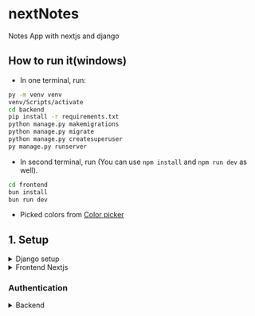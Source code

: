 # nextNotes
Notes App with nextjs and django

## How to run it(windows)

- In one terminal, run:
```sh
py -m venv venv
venv/Scripts/activate
cd backend
pip install -r requirements.txt
python manage.py makemigrations
python manage.py migrate
python manage.py createsuperuser
py manage.py runserver
```

- In second terminal, run (You can use `npm install` and `npm run dev` as well).
```sh
cd frontend
bun install
bun run dev
```

- Picked colors from [Color picker](https://imagecolorpicker.com/)

## 1. Setup

<details>
<summary>
Django setup
</summary>

### 1. Bootstraping my Django project

Based on [First django app](https://docs.djangoproject.com/en/5.2/intro/tutorial01/)

```sh
mkdir nextnotes
cd nextnotes
# Create virtual environment
python -m venv venv
venv\Scripts\activate

# Install Django and dependencies
pip install django djangorestframework django-cors-headers

django-admin startproject backend
cd backend
py manage.py startapp notes
```

### 2. Cheking app
<details>
<summary>
Intial view
</summary>

Modified `notes/views.py`

```py
from django.http import HttpResponse


def index(request):
    return HttpResponse("Notes App")
```
</details>

<details>
<summary>
Initals urls
</summary>

Define a URLconf for the polls app, create a file `notes/urls.py `

```py
from django.urls import path
from . import views

urlpatterns = [
    path("", views.index, name="index"),
]
```
</details>
<details>
<summary>
Configure the root URLconf
</summary>

To include the URLconf defined in `notes.urls`

```py
from django.contrib import admin
from django.urls import include, path

urlpatterns = [
    path("notes/", include("notes.urls")),
    path("admin/", admin.site.urls),
]
```

Now `http://localhost:8000/notes/` displays "Notes App" in browser

</details>

<details>
<summary>
Database
</summary>

Create a tables in the database. The `migrate` command looks at the `INSTALLED_APPS` setting and creates any necessary database tables according to the database settings in the `mysite/settings.py` file and the database migrations shipped with the app
```sh
py manage.py migrate
```

<details>
<summary>
Models
</summary>

```
Database Models
a. USER
i. user_id – uuid
ii. user_name – varchar
iii. user_email – varchar 
iv. password – varchar
v. last_update – date
vi. create_on – date

b. NOTES
i. note_id – uuid
ii. note_title – varchar
iii. note_content – varchar 
iv. last_update – date
v. created_on – date
```

For unique user_id, i used [uuid](https://docs.djangoproject.com/en/5.2/ref/models/fields/#uuidfield) (stores in a uuid datatype, otherwise in a char(32))

Modify `notes/models.py` accordingly.
```py
from django.db import models
import uuid

# Create your models here.
class User(models.Model):
    user_id = models.UUIDField(primary_key=True, default=uuid.uuid4, editable=False)
    user_name = models.CharField(max_length=255)
    # other fields

    def __str__(self):
      return self.user_name
```

```py
    def __str__(self):
      return self.user_name
```
- Defines how Python (and Django) will represent the object as a string
- print the object or see it in the Django admin, shell, or queryset results, it shows the note’s title: `note_title` instead of `Note object`
- Always implement `__str__` on the models so Django admin, logs, and debugging are easier. Typically, returns a field that uniquely identifies the object (like username for User, title for Note).
</details>

<details>
<summary>
why not use less max_length=31?
</summary>
I wanted to use `maxlength=31`, but then i searched, 
Does lowering max_length optimize storage?

Short answer: Yes, but only slightly — and usually not enough to matter unless you have millions of rows.

How storage works for VARCHAR(N) / CharField(max_length=N)
PostgreSQL / MySQL / SQLite (common Django backends):

- VARCHAR(N) does not reserve N bytes.
- It only stores the actual string length + 1–4 bytes overhead (depending on DB).
- Example:
"abc" in a VARCHAR(255) → uses 3 bytes for the text + 1 byte for length info.
"abc" in a VARCHAR(31) → uses the exact same amount.
- the storage used is proportional to actual string length, not max_length.
- When max_length does matter: Validation: Django and the DB reject longer input automatically.
- Indexing: Shorter max_length can make indexes slightly smaller. E.g. indexing a VARCHAR(31) vs VARCHAR(255) saves some space because the index pages are smaller.
- Portability: Some older DBs (or MySQL with certain encodings) had indexing restrictions like "can only index first 191 chars in UTF8". Smaller lengths avoid those issues.
</details>

<details>
<summary>
Activating Models
</summary>

To include the app in our project, add a reference to its configuration class in the `INSTALLED_APPS` setting. The NotesConfig class is in the polls/apps.py file, so its dotted path is 'notes.apps.NotesConfig'. Edit the `backend/settings.py` file and the path to the `INSTALLED_APPS` setting.

```py
# backend/settings.py

INSTALLED_APPS = [
    # others
    'notes.apps.NotesConfig',
]
```

Now Django knows to include the `notes` app. Now run:

```sh
py manage.py makemigrations notes
```

By running `makemigrations`, Django knows that we’ve made some changes to your models/database schema(or created a new one).

returns
```sh
Migrations for 'notes':
  notes\migrations\0001_initial.py
    + Create model Notes
    + Create model User
```
`sqlmigrate` command takes migration names and returns their SQL:
```sh
py manage.py sqlmigrate notes 0001
```

Gives:
```sql
BEGIN;
--
-- Create model Notes
--
CREATE TABLE "notes_notes" ("note_id" char(32) NOT NULL PRIMARY KEY, "note_title" varchar(255) NOT NULL, "note_content" text NOT NULL, "last_update" datetime NOT NULL, "created_on" datetime NOT NULL);
--
-- Create model User
--
CREATE TABLE "notes_user" ("user_id" char(32) NOT NULL PRIMARY KEY, "user_name" varchar(255) NOT NULL, "user_email" varchar(254) NOT NULL UNIQUE, "password" varchar(255) NOT NULL, "last_update" datetime NOT NULL, "created_on" datetime NOT NULL);
COMMIT;
```

</details>

<details>
<summary>
Migrations
</summary>

- To checks for any problems in the project without making migrations or touching the database.
, run 
```sh
py manage.py check
```

- To take all the migrations that haven’t been applied (tracked using database called django_migrations) and run them against the database - synchronizing the changes made to the models with the schema in the database, run migrate again to create those model tables in the database:
```sh
py manage.py migrate
```

- Run `python manage.py makemigrations` to create migrations for those changes
- Run `python manage.py migrate` to apply those changes to the database.

</details>
</details>

### 3. Checking admin

<details>
<summary> 
Admin User
</summary>

- Creating a `admin user` with a username,  prompt for an email address and a password, referenced from [Creating an admin user](https://docs.djangoproject.com/en/5.2/intro/tutorial02/#creating-an-admin-user)
```sh
py manage.py createsuperuser
```
</details>

<details>
<summary>
Make the app modifiable from admin
</summary>

- In admin panel, The editable content: `groups and users` are provided by `django.contrib.auth`. 
- To tell the admin that `Notes` has an admin interface, modify the `notes/admin.py` file,

```py
from django.contrib import admin
from .models import User, Notes

admin.site.register(User)
admin.site.register(Notes)
```

</details>

### 4. Creating APIs
Install Django rest framework and build out our api with

```sh
pip install djangorestframework django-cors-headers
```

<details>
<summary>
Serializer
</summary>

- Creating a serializer for the model,which will handle converting the model instance to and from JSON. 
- Create `notes/serializers.py` file

```py
from rest_framework import serializers
from .models import Notes

class NoteSerializer(serializers.ModelSerializer):
    class Meta:
        model = Notes
        fields = '__all__'
```

</details>

<details>
<summary>
CRUD functionality with APIs
</summary>

Use `notes/views.py` and create `notes/utils.py` (utility functions, separated into modules to keep the code organized and reusable), Added mock data through `admin` panel to test.
`note_id = 26a539e1-ee17-40fb-a7b7-8569010998bc`

Was stuck here why my api wasn't being read, so took help of ai to understand how to do requests similar to curl in windows.

```sh
Invoke-RestMethod -Uri "http://localhost:8000/api/notes/" -Method GET

note_id      : 26a539e1-ee17-40fb-a7b7-8569010998bc
note_title   : FIrst Note
note_content : Some Content
last_update  : 2025-08-21T19:44:38.822578Z
created_on   : 2025-08-21T19:44:38.822578Z
```

</details>
</details>

<details>
<summary>
Frontend Nextjs
</summary>

```sh
bunx create-next-app@latest

√ What is your project named? ... frontend
√ Would you like to use TypeScript? ... No / Yes
√ Which linter would you like to use? » ESLint
√ Would you like to use Tailwind CSS? ... No / Yes
√ Would you like your code inside a `src/` directory? ... No / Yes
√ Would you like to use App Router? (recommended) ... No / Yes
√ Would you like to use Turbopack? (recommended) ... No / Yes
√ Would you like to customize the import alias (`@/*` by default)? ... No / Yes
Creating a new Next.js app in D:\Projects\nextNotes\frontend.
```

Install dependencies as per required:
```sh
bun add axios @reduxjs/toolkit react-redux
```

<details>
<summary>
API functionalities
</summary>

Create `frontend/lib/api.js`, provide backend URL, add CRUD functionality
- getAllNotes
- getNote
- createNote
- updateNote
- deleteNote
</details>

<details>
<summary>
Redux store
</summary>

Create `store/notesSlice.js`, with 

```js
const initialState = {
  selectedNote: null,
  isEditing: false,
  formData: {
    note_title: '',
    note_content: '',
  },
}
const notesSlice = createSlice({
    name: 'notes',
    initialState,
    reducers: {
    ...
    } 
})
```

</details>
</details>

### Authentication

<details>
<summary>
Backend
</summary>

<details>
<summary>
Install Required Package
</summary>

- reference [django-rest-framework-simplejwt](https://django-rest-framework-simplejwt.readthedocs.io/en/latest/getting_started.html)

```sh
pip install djangorestframework-simplejwt
```
</details>

<details>
<summary>
Configure backend
</summary>

- Modify `backend/settings.py`. To store the `secret` securely,
```sh
pip install python-decouple
```

```py
from decouple import config
from datetime import timedelta

SECRET_KEY = config("JWT_SECRET")  # Django secret key taken from `.env` file
CORS_ALLOW_CREDENTIALS = True
SIMPLE_JWT = {
    'ACCESS_TOKEN_LIFETIME': timedelta(minutes=60),
    'REFRESH_TOKEN_LIFETIME': timedelta(days=7),
    'ROTATE_REFRESH_TOKENS': True,
    'BLACKLIST_AFTER_ROTATION': True,
    'UPDATE_LAST_LOGIN': False,

    'ALGORITHM': 'HS256',
    'SIGNING_KEY': SECRET_KEY,
    'VERIFYING_KEY': None,
    'AUDIENCE': None,
    'ISSUER': None,
    'JWK_URL': None,
    'LEEWAY': 0,

    'AUTH_HEADER_TYPES': ('Bearer',),
    'AUTH_HEADER_NAME': 'HTTP_AUTHORIZATION',
    'USER_ID_FIELD': 'user_id',
    # 'USER_ID_CLAIM': 'user_id',
    'USER_AUTHENTICATION_RULE': 'rest_framework_simplejwt.authentication.default_user_authentication_rule',

    'AUTH_TOKEN_CLASSES': ('rest_framework_simplejwt.tokens.AccessToken',),
    'TOKEN_TYPE_CLAIM': 'token_type',
    'TOKEN_USER_CLASS': 'rest_framework_simplejwt.models.TokenUser',

    'JTI_CLAIM': 'jti',

    'SLIDING_TOKEN_REFRESH_EXP_CLAIM': 'refresh_exp',
    'SLIDING_TOKEN_LIFETIME': timedelta(minutes=5),
    'SLIDING_TOKEN_REFRESH_LIFETIME': timedelta(days=1),
}

REST_FRAMEWORK = {
    "DEFAULT_AUTHENTICATION_CLASSES": (
        "rest_framework_simplejwt.authentication.JWTAuthentication",
    ),
}
```
</details>

<details>
<summary>
Accounts/Users
</summary>

<details>
<summary>
Accounts Models
</summary>

- Modify `notes/models.py`, referenced [django.contrib.auth](https://docs.djangoproject.com/en/5.2/ref/contrib/auth/), [Customizing Authenticataion in Django](https://docs.djangoproject.com/en/5.2/topics/auth/customizing)

```py
import uuid
from django.contrib.auth.models import AbstractBaseUser, BaseUserManager

class UserManager(BaseUserManager):
    def create_user(self, user_email, password=None, **extra_fields):
        user = self.model(user_email=user_email, **extra_fields)
        user.save(using=self._db)
        return user

    def create_superuser(self, user_email, password=None, **extra_fields):
        extra_fields.setdefault('is_staff', True)
        extra_fields.setdefault('is_superuser', True)
        return self.create_user(user_email, password, **extra_fields)
    
    def get_by_natural_key(self, user_email):
        return self.get(user_email=user_email)

# User Model
class User(AbstractBaseUser):
    user_id = models.UUIDField(primary_key=True, default=uuid.uuid4, editable=False)

    USERNAME_FIELD = 'user_email'
    REQUIRED_FIELDS = ['user_name']
    
    objects = UserManager()
    
    def __str__(self):
        return self.user_email   
```

- Update `notes/models.py` (Add User Relationship). 
- Better to use `settings.AUTH_USER_MODEL` as foreign key in `Notes`, in case the `AUTH_USER_MODEL` changes.

```py
from django.conf import settings

class Note(models.Model):
    note_id = models.AutoField(primary_key=True)
    user = models.ForeignKey(User, on_delete=models.CASCADE, related_name='notes')

    def __str__(self):
      return str(self.note_title)  
```

</details>

<details>
<summary>
Serializers
</summary>

- Modify `notes/serializers.py`. (Convert to and from Json)

```py
from rest_framework import serializers
from .models import User, Note
from django.contrib.auth.hashers import make_password

class UserSerializer(serializers.ModelSerializer):
    class Meta:
        model = User
        fields = ('user_id', 'user_name', 'user_email', 'password', 'last_update', 'created_on')
        extra_kwargs = {'password': {'write_only': True}}
    
    def create(self, validated_data):
        validated_data['password'] = make_password(validated_data['password'])
        return super().create(validated_data)

class NoteSerializer(serializers.ModelSerializer):
    class Meta:
        model = Note
        fields = ('note_id', 'note_title', 'note_content', 'last_update', 'created_on', 'user')
        read_only_fields = ('user',)
```

</details>

<details>
<summary>
Views
</summary>

- Modify `notes/views.py`, referenced [Generic Views](https://www.django-rest-framework.org/api-guide/generic-views/)

```py
from django.shortcuts import render
from .models import User, Note
from .serializers import UserSerializer, NoteSerializer
from rest_framework.response import Response
from rest_framework.permissions import IsAuthenticated
from rest_framework import generics, permissions, status
from rest_framework_simplejwt.tokens import RefreshToken
from django.contrib.auth import authenticate
from rest_framework.views import APIView

class RegisterView(generics.CreateAPIView):
    queryset = User.objects.all()
    serializer_class = UserSerializer
    permission_classes = [permissions.AllowAny]
    
    def create(self, request, *args, **kwargs):
        serializer = self.get_serializer(data=request.data)
        serializer.is_valid(raise_exception=True)
        user = serializer.save()
        refresh = RefreshToken.for_user(user)
        return Response({
            'user': serializer.data,
            'refresh': str(refresh),
            'access': str(refresh.access_token),
        }, status=status.HTTP_201_CREATED)

class LoginView(APIView):
    permission_classes = [permissions.AllowAny]
    
    def post(self, request):
        user_email = request.data.get('user_email')
        password = request.data.get('password')
        user = authenticate(request, username=user_email, password=password)
        
        if user is not None:
            refresh = RefreshToken.for_user(user)
            serializer = UserSerializer(user)
            return Response({
                'user': serializer.data,
                'refresh': str(refresh),
                'access': str(refresh.access_token),
            })

class NoteListCreateView(generics.ListCreateAPIView):
    serializer_class = NoteSerializer
    permission_classes = [permissions.IsAuthenticated]
    
    def get_queryset(self):
        return Note.objects.filter(user=self.request.user)
    
    def perform_create(self, serializer):
        serializer.save(user=self.request.user)

class NoteDetailView(generics.RetrieveUpdateDestroyAPIView):

```

- Update `notes/views.py` with

```py
from rest_framework.permissions import IsAuthenticated

class NoteListCreateView(generics.ListCreateAPIView):
    serializer_class = NoteSerializer
    permission_classes = [IsAuthenticated]
```

</details>

<details>
<summary>
URLs
</summary>

- Modify `accounts/urls.py`

```py
from django.urls import path
from .views import RegisterView, LoginView, NoteListCreateView, NoteDetailView

urlpatterns = [
    path('register/', RegisterView.as_view(), name='register'),
    path('login/', LoginView.as_view(), name='login'),
    path('notes/', NoteListCreateView.as_view(), name='note-list'),
    path('notes/<uuid:pk>/', NoteDetailView.as_view(), name='note-detail'),
]
```

- Update `backend/urls.py` to include the URLconf defined in `notes.urls`

```py
from django.contrib import admin
from django.urls import path, include
from rest_framework_simplejwt.views import (
    TokenObtainPairView,
    TokenRefreshView,
    TokenVerifyView # verifies if a token is valid or not
)

urlpatterns = [    
    path("api/", include("notes.urls")),
    path("api/token/", TokenObtainPairView.as_view(), name="token_obtain_pair"),
    path("api/token/refresh/", TokenRefreshView.as_view(), name="token_refresh"),
    # allow API users to verify HMAC-signed tokens without having access to the signing key
    path('api/token/verify/', TokenVerifyView.as_view(), name='token_verify'),
    path("admin/", admin.site.urls),
]
```

Now test the api paths in localhost as well as the admin panel, `http://localhost:8000/admin` displays  admin panel.

</details>

<details>
<summary>
Migrations
</summary>

```sh
# Delete existing migrations and database for starting fresh
# rmdir for windows
rm -rf accounts/migrations
rm -rf notes/migrations
rm db.sqlite3

python manage.py makemigrations notes
python manage.py migrate

python manage.py createsuperuser
```

Features Implemented:

- JWT Authentication with access and refresh tokens
- User Registration with email and password validation
- User Login/Logout with token management
- Protected API endpoints requiring authentication
- User-specific notes (users can only see their own notes)
- Token refresh functionality
- CORS configuration for frontend integration
- Custom User model with email as username

</details>
</details>

<details>
<summary>
Frontend
</summary>

</details>
</details>

